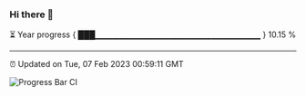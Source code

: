 ### Hi there 👋

⏳ Year progress { ███▁▁▁▁▁▁▁▁▁▁▁▁▁▁▁▁▁▁▁▁▁▁▁▁▁▁▁ } 10.15 %

---

⏰ Updated on Tue, 07 Feb 2023 00:59:11 GMT

![Progress Bar CI](https://github.com/liununu/liununu/workflows/Progress%20Bar%20CI/badge.svg)
